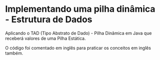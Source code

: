 # Implementando uma pilha dinâmica - Estrutura de Dados

Aplicando o TAD (Tipo Abstrato de Dado) - Pilha Dinâmica em Java que receberá valores de uma Pilha Estática.

O código foi comentado em inglês para praticar os conceitos em inglês também.